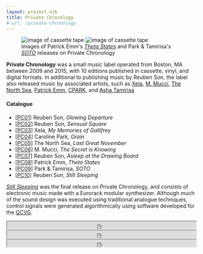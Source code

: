 ```yaml
---
layout: project.njk
title: Private Chronology
# url: /private-chronology
---
```

<figure class="figure-medium">
  <img src="https://s3.amazonaws.com/privatechronology/assets/DSCF3880.JPG" alt="image of cassette tape" class="flex-half">
  <img src="https://s3.amazonaws.com/privatechronology/assets/PC09_5.JPG" alt="image of cassette tape" class="flex-half">
  <figcaption>
    Images of Patrick Emm's <a href="/private-chronology/08"><em>Theta States</em></a> and Park &amp; Tamirisa's <a href="/private-chronology/09"><em>SOTO</em></a> releases on Private Chronology
  </figcaption>
</figure>

**Private Chronology** was a small music label operated from Boston, MA between 2009 and 2015, with 10 editions published in cassette, vinyl, and digital formats. In additional to publishing music by Reuben Son, the label also released music by associated artists, such as <a href="https://en.wikipedia.org/wiki/Xela_(musician)">Xela</a>, <a href="https://mmucci.bandcamp.com/">M. Mucci</a>, <a href="https://rubbercitynoise.bandcamp.com/album/grandeur-weakness">The North Sea</a>, <a href="https://patrickemm.bandcamp.com/">Patrick Emm</a>, <a href="https://cpark.bandcamp.com/">CPARK</a>, and <a href="https://ashatamirisa.net/">Asha Tamirisa</a>

<h4>Catalogue</h4>
<ul>
  <li><a href="/private-chronology/01">[PC01]</a> Reuben Son, <em>Glowing Departure</em></li>
  <li><a href="/private-chronology/02">[PC02]</a> Reuben Son, <em>Sensual Square</em></li>
  <li><a href="/private-chronology/03">[PC03]</a> Xela, <em>My Memories of Gallifrey</em></li>
  <li><a href="/private-chronology/04">[PC04]</a> Caroline Park, <em>Grain</em></li>
  <li><a href="/private-chronology/05">[PC05]</a> The North Sea, <em>Last Great November</em></li>
  <li><a href="/private-chronology/06">[PC06]</a> M. Mucci, <em>The Secret is Knowing</em></li>
  <li><a href="/private-chronology/07">[PC07]</a> Reuben Son, <em>Asleep at the Drawing Board</em></li>
  <li><a href="/private-chronology/08">[PC08]</a> Patrick Emm, <em>Theta States</em></li>
  <li><a href="/private-chronology/09">[PC09]</a> Park &amp; Tamirisa, <em>SOTO</em></li>
  <li><a href="/private-chronology/10">[PC10]</a> Reuben Son, <em>Still Sleeping</em></li>
</ul>

<p><a href="/private-chronology/10"><em>Still Sleeping</em></a> was the final release on Private Chronology, and consists of electronic music made with a Eurorack modular synthesizer. Although much of the sound design was executed using traditional analogue techniques, control signals were generated algorithmically using software developed for the <a href="/private-chronology/qcvg">QCVG</a>.</p>
<div class="soundcloud-embed">
  <iframe src="https://w.soundcloud.com/player/?url=https%3A//api.soundcloud.com/tracks/195872118&amp;color=666666&amp;show_artwork=false&amp;auto_play=false&amp;hide_related=false&amp;visual=false&amp;show_user=false&amp;show_reposts=false" scrolling="auto" width="100%" height="20px">
  </iframe>
</div>
<div class="soundcloud-embed">
  <iframe src="https://w.soundcloud.com/player/?url=https%3A//api.soundcloud.com/tracks/195872114&amp;color=666666&amp;show_artwork=false&amp;auto_play=false&amp;hide_related=false&amp;visual=false&amp;show_user=false&amp;show_reposts=false" scrolling="auto" width="100%" height="20px"></iframe></div>
  <div class="soundcloud-embed">
  <iframe src="https://w.soundcloud.com/player/?url=https%3A//api.soundcloud.com/tracks/195872108&amp;color=666666&amp;show_artwork=false&amp;auto_play=false&amp;hide_related=false&amp;visual=false&amp;show_user=false&amp;show_reposts=false" scrolling="auto" width="100%" height="20px"></iframe>
</div>